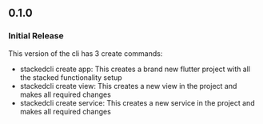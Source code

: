 ## 0.1.0

### Initial Release

This version of the cli has 3 create commands:
- stackedcli create app: This creates a brand new flutter project with all the stacked functionality setup
- stackedcli create view: This creates a new view in the project and makes all required changes
- stackedcli create service: This creates a new service in the project and makes all required changes
